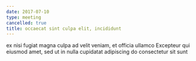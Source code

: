 ```yaml
---
date: 2017-07-10
type: meeting
cancelled: true
title: occaecat sint culpa elit, incididunt
---
```

ex nisi fugiat magna culpa ad velit veniam, et officia ullamco Excepteur qui eiusmod amet, sed ut in nulla cupidatat adipiscing do consectetur sit sunt